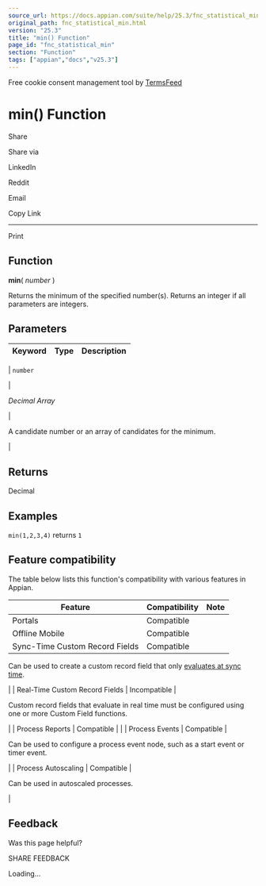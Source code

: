 ```yaml
---
source_url: https://docs.appian.com/suite/help/25.3/fnc_statistical_min.html
original_path: fnc_statistical_min.html
version: "25.3"
title: "min() Function"
page_id: "fnc_statistical_min"
section: "Function"
tags: ["appian","docs","v25.3"]
---
```



Free cookie consent management tool by [TermsFeed](https://www.termsfeed.com/)

# min() Function

Share

Share via

LinkedIn

Reddit

Email

Copy Link

* * *

Print

## Function

**min**( _number_ )

Returns the minimum of the specified number(s). Returns an integer if all parameters are integers.

## Parameters

| Keyword | Type | Description |
| --- | --- | --- |
|
`number`

 |

_Decimal Array_

 |

A candidate number or an array of candidates for the minimum.

 |

## Returns

Decimal

## Examples

`min(1,2,3,4)` returns `1`

## Feature compatibility

The table below lists this function's compatibility with various features in Appian.

| Feature | Compatibility | Note |
| --- | --- | --- |
| Portals | Compatible |  |
| Offline Mobile | Compatible |  |
| Sync-Time Custom Record Fields | Compatible |
Can be used to create a custom record field that only [evaluates at sync time](custom-record-fields.html#prodlink-sync-time-evaluations).

 |
| Real-Time Custom Record Fields | Incompatible |

Custom record fields that evaluate in real time must be configured using one or more Custom Field functions.

 |
| Process Reports | Compatible |  |
| Process Events | Compatible |

Can be used to configure a process event node, such as a start event or timer event.

 |
| Process Autoscaling | Compatible |

Can be used in autoscaled processes.

 |

## Feedback

Was this page helpful?

SHARE FEEDBACK

Loading...
